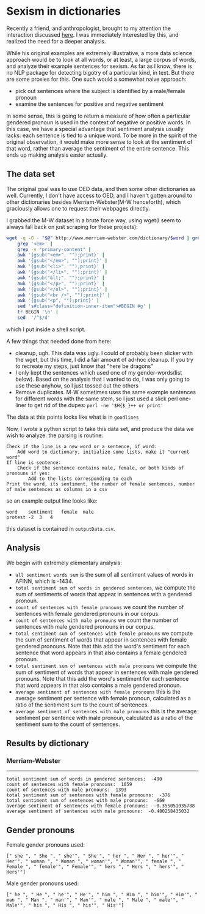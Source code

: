# Sexism in dictionaries

Recently a friend, and anthropologist, brought to my attention the interaction discussed [here](https://medium.com/space-anthropology/sexism-in-the-oxford-dictionary-of-english-6d335c6a77b5#.ckk4vnor6). I was immediately interested by this, and realized the need for a deeper analysis. 

While his original examples are extremely illustrative, a more data science approach would be to look at all words, or at least, a large corpus of words, and analyze their example sentences for sexism. As far as I know, there is no NLP package for detecting bigotry of a particular kind, in text. But there are some proxies for this. One such would a somewhat naive approach:
- pick out sentences where the subject is identified by a male/female pronoun
- examine the sentences for positive and negative sentiment

In some sense, this is going to return a measure of how often a particular gendered pronoun is used in the context of negative or positive words. In this case, we have a special advantage that sentiment analysis usually lacks: each sentence is tied to a unique word. To be more in the spirit of the original observation, it would make more sense to look at the sentiment of that word, rather than average the sentiment of the entire sentence. This ends up making analysis easier actually. 

## The data set

The original goal was to use OED data, and then some other dictionaries as well. Currently, I don't have access to OED, and I haven't gotten around to other dictionaries besides Merriam-Webster(M-W henceforth), which graciously allows one to request their webpages directly. 

I grabbed the M-W dataset in a brute force way, using wget(I seem to always fall back on just scraping for these projects):
```bash
wget -q -O - "$@" http://www.merriam-webster.com/dictionary/$word | grep '<p class="definition-inner-item"' | 
	grep '<em>' | 
	grep -v "primary-content" | 
	awk '{gsub("<em>", "");print}' |
	awk '{gsub("</em>", "");print}' |
	awk '{gsub("<li>", "");print}' |
	awk '{gsub("</li>", "");print}' |
	awk '{gsub("&lt;", "");print}' |
	awk '{gsub("</p>", "");print}' |
	awk '{gsub("</ol>", "");print}' |
	awk '{gsub("<br />", "");print}' |
	awk '{gsub("<p", "");print}' |
	sed 's#class="definition-inner-item">#BEGIN #g' |
	tr BEGIN '\n' | 
	sed  '/^$/d'
```
which I put inside a shell script.

A few things that needed done from here:
- cleanup, ugh. This data was ugly. I could of probably been slicker with the wget, but this time, I did a fair amount of ad-hoc cleanup. If you try to recreate my steps, just know that "here be dragons"
- I only kept the sentences which used one of my gender-words(list below). Based on the analysis that I wanted to do, I was only going to use these anyhow, so I just tossed out the others
- Remove duplicates. M-W sometimes uses the same example sentences for different words with the same stem, so I just used a slick perl one-liner to get rid of the dupes: `perl -ne '$H{$_}++ or print'`

The data at this points looks like what is in `goodlines`

Now, I wrote a python script to take this data set, and produce the data we wish to analyze. the parsing is routine:
```
Check if the line is a new word or a sentence, if word:
	Add word to dictionary, initialize some lists, make it "current word"
If line is sentence:
	Check if the sentence contains male, female, or both kinds of pronouns if yes:
		Add to the lists corresponding to each
Print the word, its sentiment, the number of female sentences, number of male sentences as columns in a csv
```
so an example output line looks like:
```
word	sentiment	female	male
protest	-2	3	4
```
this dataset is contained in `outputData.csv`.

## Analysis

We begin with extremely elementary analysis:
- `all sentiment words sum` is the sum of all sentiment values of words in AFINN, which is -1434.
- `total sentiment sum of words in gendered sentences`, we compute the sum of sentiments of words that appear in sentences with a gendered pronoun.
- `count of sentences with female pronouns` we count the number of sentences with female gendered pronouns in our corpus.
- `count of sentences with male pronouns` we count the number of sentences with male gendered pronouns in our corpus.
- `total sentiment sum of sentences with female pronouns` we compute the sum of sentiment of words that appear in sentences with female gendered pronouns. Note that this add the word's sentiment for each sentence that word appears in that also contains a female gendered pronoun.
- `total sentiment sum of sentences with male pronouns` we compute the sum of sentiment of words that appear in sentences with male gendered pronouns. Note that this add the word's sentiment for each sentence that word appears in that also contains a male gendered pronoun.
- `average sentiment of sentences with female pronouns` this is the average sentiment per sentence with female pronoun, calculated as a ratio of the sentiment sum to the count of sentences.
- `average sentiment of sentences with male pronouns` this is the average sentiment per sentence with male pronoun, calculated as a ratio of the sentiment sum to the count of sentences.

## Results by dictionary

### Merriam-Webster
------------------
```
total sentiment sum of words in gendered sentences:  -490
count of sentences with female pronouns:  1059
count of sentences with male pronouns:  1393
total sentiment sum of sentences with female pronouns:  -376
total sentiment sum of sentences with male pronouns:  -669
average sentiment of sentences with female pronouns:  -0.355051935788
average sentiment of sentences with male pronouns:  -0.480258435032
```


## Gender pronouns

Female gender pronouns used:
```
[" she ", " She ", " she'", " She'", " her ", " Her ", " her'", " Her'", " woman ", " Woman ", " woman'", " Woman'", " female ", " Female ", " female'", " Female'", " hers ", " Hers ", " hers'", " Hers'"]
```

Male gender pronouns used:
```
[" he ", " He ", " he'", " He'", " him ", " Him ", " him'", " Him'", " man ", " Man ", " man'", " Man'", " male ", " Male ", " male'", " Male'", " his ", " His ", " his'", " His'"]
```